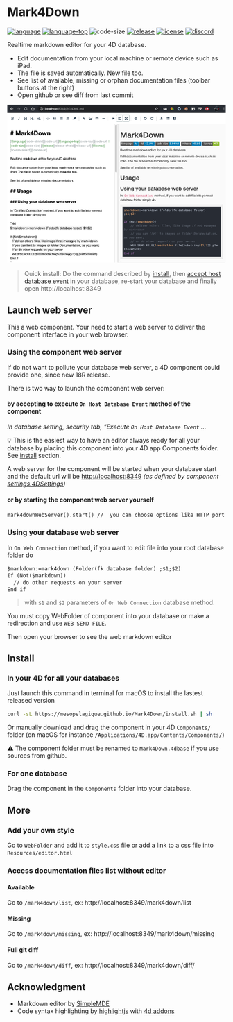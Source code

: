 ﻿# Mark4Down
[![language][code-shield]][code-url] [![language-top][code-top]][code-url] ![code-size][code-size] [![release][release-shield]][release-url] [![license][license-shield]][license-url]
[![discord][discord-shield]][discord-url] 

Realtime markdown editor for your 4D database.

* Edit documentation from your local machine or remote device such as iPad.
* The file is saved automatically. New file too.
* See list of available, missing or orphan documentation files (toolbar buttons at the right)
* Open github or see diff from last commit

<img src="Documentation/preview.png" alt="preview"
	title="preview" width="600" />

> Quick install: Do the command described by [install](#install), then [accept host database event](#by-accepting-to-execute-on-host-database-event-method-of-the-component) in your database, re-start your database and finally open  http://localhost:8349

## Launch web server

This a web component. Your need to start a web server to deliver the component interface in your web browser.

### Using the component web server

If do not want to pollute your database web server, a 4D component could provide one, since new 18R release.

There is two way to launch the component web server:

#### by accepting to execute `On Host Database Event` method of the component

_In database setting, security tab, "Execute  `On Host Database Event` ..._

💡 This is the easiest way to have an editor always ready for all your database by placing this component into your 4D app Components folder. See [install](#install) section.

A web server for the component will be started when your database start and the default url will be 
[http://localhost:8349](http://localhost:8349) _(as defined by component [settings.4DSettings](Project/Sources/settings.4DSettings))_

#### or by starting the component web server yourself

```4d
mark4downWebServer().start() //  you can choose options like HTTP port
```

### Using your database web server

In `On Web Connection` method, if you want to edit file into your root database folder do

```4d
$markdown:=mark4down (Folder(fk database folder) ;$1;$2)
If (Not($markdown))
  // do other requests on your server
End if
```

> with `$1` and `$2` parameters of  `On Web Connection` database method.

You must copy WebFolder of component into your database or make a redirection and use `WEB SEND FILE`.

Then open your browser to see the web markdown editor

## Install

### In your 4D for all your databases

Just launch this command in terminal for macOS to install the lastest released version

```bash
curl -sL https://mesopelagique.github.io/Mark4Down/install.sh | sh
```

Or manually download and drag the component in your 4D `Components/` folder (on macOS for instance `/Applications/4D.app/Contents/Components/`)

⚠️ The component folder must be renamed to `Mark4Down.4dbase` if you use sources from github.

### For one database

Drag the component in the `Components` folder into your database.

## More

### Add your own style

Go to `WebFolder` and add it to `style.css` file or add a link to a css file into `Resources/editor.html`

### Access documentation files list without editor

#### Available

Go to `/mark4down/list`, ex:  http://localhost:8349/mark4down/list

#### Missing

Go to `/mark4down/missing`, ex:  http://localhost:8349/mark4down/missing

#### Full git diff

Go to `/mark4down/diff`, ex:  http://localhost:8349/mark4down/diff/

## Acknowledgment

- Markdown editor by [SimpleMDE](https://github.com/sparksuite/simplemde-markdown-editor)
- Code syntax highlighting by [highlightjs](https://highlightjs.org/) with [4d addons](https://github.com/highlightjs/highlightjs-4d)

<!-- MARKDOWN LINKS & IMAGES -->
<!-- https://www.markdownguide.org/basic-syntax/#reference-style-links -->
[code-shield]: https://img.shields.io/static/v1?label=language&message=4d&color=blue
[code-top]: https://img.shields.io/github/languages/top/mesopelagique/Mark4Down.svg
[code-size]: https://img.shields.io/github/languages/code-size/mesopelagique/Mark4Down.svg
[code-url]: https://developer.4d.com/
[release-shield]: https://img.shields.io/github/v/release/mesopelagique/Mark4Down
[release-url]: https://github.com/mesopelagique/Mark4Down/releases/latest
[license-shield]: https://img.shields.io/github/license/mesopelagique/Mark4Down
[license-url]: LICENSE.md
[discord-shield]: https://img.shields.io/badge/chat-discord-7289DA?logo=discord&style=flat
[discord-url]: https://discord.gg/dVTqZHr
